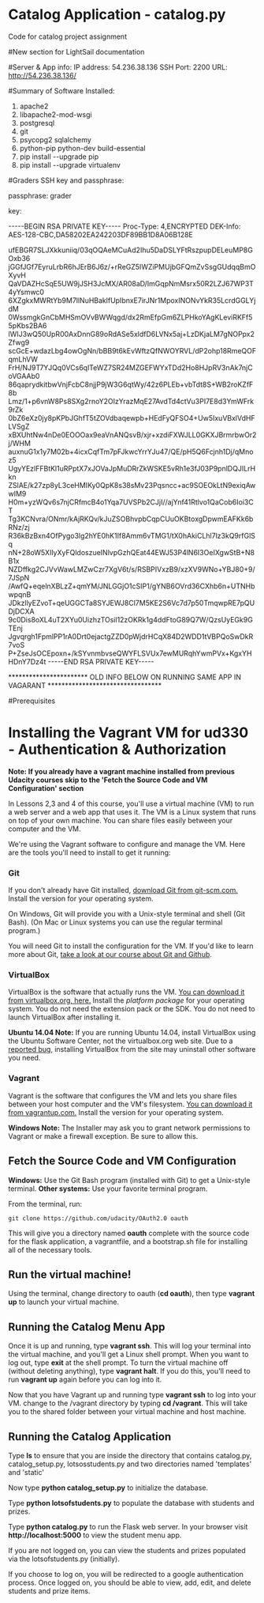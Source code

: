 # Catalog Application - catalog.py
Code for catalog project assignment

#New section for LightSail documentation

#Server & App info:
IP address: 54.236.38.136
SSH Port: 2200
URL: http://54.236.38.136/

#Summary of Software Installed:

1. apache2
2. libapache2-mod-wsgi
3. postgresql
4. git
5. psycopg2 sqlalchemy
6. python-pip python-dev build-essential
7. pip install --upgrade pip
8. pip install --upgrade virtualenv

#Graders SSH key and passphrase:

passphrase: grader

key:

-----BEGIN RSA PRIVATE KEY-----
Proc-Type: 4,ENCRYPTED
DEK-Info: AES-128-CBC,DA58202EA242203DF89BB1D8A06B128E

ufEBGR7SLJXkkuniiq/03qOQAeMCuAd2Ihu5DaDSLYFtRszpupDELeuMP8GOxb36
jGGfJGf7EyruLrbR6hJErB6J6z/+rReGZ5IWZiPMUjbGFQmZvSsgGUdqqBmOXyvH
QaVDAZHcSqE5UW9jJSH3JcMX/AR08aD/ImGqpNmMsrx50R2LZJ67WP3T4yYsmwc0
6XZgkxMWRtYb9M7llNuHBaklfUpIbnxE7irJNr1MpoxINONvYkR35LcrdGGLYjdM
0WssmgkGnCbMHSmOVvBWWqgd/dx2RmEfpGm6ZLPHkoYAgKLeviRKFf55pKbs2BA6
lWIJ3wQ50UpR00AxDnnG89oRdASe5xldfD6LVNx5aj+LzDKjaLM7gNOPpx2Zfwg9
scGcE+wdazLbg4owOgNn/bBB9t6kEvWftzQfNWOYRVL/dP2ohp18RmeQOFqmLhVW
FrH/NJ9T7YJQq0VCs6qlTeWZ7SR24MZGEFWYxTDd2Ho8HJpRV3nAk7njCoVGAAb0
86qaprydkitbwVnjFcbC8njjP9jW3G6qtWy/42z6PLEb+vbTdt8S+WB2roKZfF8b
Lmz/1+p6vnW8Ps8SXg2rnoY2OIzYrazMqE27AvdTd4ctVu3PI7E8d3YmWFrk9rZk
0bZ6eXz0jy8pKPbJGhfT5tZOVdbaqewpb+HEdFyQFSO4+Uw5IxuVBxlVdHFLVSgZ
xBXUhtNw4nDe0EOOOax9eaVnANQsvB/xjr+xzdiFXWJLL0GKXJBrmrbwOr2j/WHM
auxnuG1x1y7M02b+4icxCqfTm7pFJkwcYrrYJu47/QE/pH5Q6Fcjnh1Dj/qMnoz5
UgyYEzlFFBtKl1uRPptX7xJOVaJpMuDRrZkWSKE5vRh1e3fJ03P9pnlDQJILrHkn
ZSlAE/k27zp8yL3ceHMIKy0QpK8s38sMv23Pqsncc+ac9SOEOkLtN9exiqAwwIM9
H0m+yzWQv6s7njCRfmcB4o1Yqa7UVSPb2CJjI//ajYnf41Rtlvo1QaCob6Ioi3CT
Tg3KCNvra/ONmr/kAjRKQv/kJuZSOBhvpbCqpCUuOKBtoxgDpwmEAFKk6bRNz/zj
R36kBzBxn4OfPygo3lg2hYE0hK1If8Amm6vTMG1/tX0hAkiCLhl7lz3kQ9rfGlSq
nN+28oW5XIlyXyFQldoszueINlvpGzhQEat44EWJ53P4lN6I3OeIXgwStB+N8B1x
NZDffkg2CJVvWawLMZwCzr7XgV6t/s/RSBPIVxzB9/xzXV9WNo+YBJ80+9/7JSpN
/AwfQ+eqelnXBLzZ+qmYM/JNLGGjO1cSIP1/gYNB6OVrd36CXhb6n+UTNHbwpqnB
JDkzllyEZvoT+qeUGGCTa8SYJEWJ8Cl7M5KE2S6Vc7d7p50TmqwpRE7pQUDjDCXA
9c0Dis8oXL4uT2XYu0UizhzTOsil12zOKRk1g4ddFtoG89Q7W/QzsUyEGk9GTEnj
Jgvqrgh1FpmlPP1rA0Drt0ejactgZZD0pWjdrHCqX84D2WDD1tVBPQoSwDkR7voS
P+ZseJsOCEpoxn+/kSYvnmbvseQWYFLSVUx7ewMURqhYwmPVx+KgxYHHDnY7Dz4t
-----END RSA PRIVATE KEY-----






*********************** OLD INFO BELOW ON RUNNING SAME APP IN VAGARANT *********************************




#Prerequisites
# Installing the Vagrant VM for ud330 - Authentication & Authorization

**Note: If you already have a vagrant machine installed from previous Udacity courses skip to the 'Fetch the Source Code and VM Configuration' section**

In Lessons 2,3 and 4 of this course, you'll use a virtual machine (VM) to run a web server and a web app that uses it. The VM is a Linux system that runs on top of your own machine.  You can share files easily between your computer and the VM.

We're using the Vagrant software to configure and manage the VM. Here are the tools you'll need to install to get it running:

### Git

If you don't already have Git installed, [download Git from git-scm.com.](http://git-scm.com/downloads) Install the version for your operating system.

On Windows, Git will provide you with a Unix-style terminal and shell (Git Bash).
(On Mac or Linux systems you can use the regular terminal program.)

You will need Git to install the configuration for the VM. If you'd like to learn more about Git, [take a look at our course about Git and Github](http://www.udacity.com/course/ud775).

### VirtualBox

VirtualBox is the software that actually runs the VM. [You can download it from virtualbox.org, here.](https://www.virtualbox.org/wiki/Downloads)  Install the *platform package* for your operating system.  You do not need the extension pack or the SDK. You do not need to launch VirtualBox after installing it.

**Ubuntu 14.04 Note:** If you are running Ubuntu 14.04, install VirtualBox using the Ubuntu Software Center, not the virtualbox.org web site. Due to a [reported bug](http://ubuntuforums.org/showthread.php?t=2227131), installing VirtualBox from the site may uninstall other software you need.

### Vagrant

Vagrant is the software that configures the VM and lets you share files between your host computer and the VM's filesystem.  [You can download it from vagrantup.com.](https://www.vagrantup.com/downloads) Install the version for your operating system.

**Windows Note:** The Installer may ask you to grant network permissions to Vagrant or make a firewall exception. Be sure to allow this.

## Fetch the Source Code and VM Configuration

**Windows:** Use the Git Bash program (installed with Git) to get a Unix-style terminal.
**Other systems:** Use your favorite terminal program.

From the terminal, run:

    git clone https://github.com/udacity/OAuth2.0 oauth

This will give you a directory named **oauth** complete with the source code for the flask application, a vagrantfile, and a bootstrap.sh file for installing all of the necessary tools.

## Run the virtual machine!

Using the terminal, change directory to oauth (**cd oauth**), then type **vagrant up** to launch your virtual machine.


## Running the Catalog Menu App
Once it is up and running, type **vagrant ssh**. This will log your terminal into the virtual machine, and you'll get a Linux shell prompt. When you want to log out, type **exit** at the shell prompt.  To turn the virtual machine off (without deleting anything), type **vagrant halt**. If you do this, you'll need to run **vagrant up** again before you can log into it.


Now that you have Vagrant up and running type **vagrant ssh** to log into your VM.  change to the /vagrant directory by typing **cd /vagrant**. This will take you to the shared folder between your virtual machine and host machine.

## Running the Catalog Application

Type **ls** to ensure that you are inside the directory that contains catalog.py, catalog_setup.py, lotsosstudents.py and two directories named 'templates' and 'static'

Now type **python catalog_setup.py** to initialize the database.

Type **python lotsofstudents.py** to populate the database with students and prizes.

Type **python catalog.py** to run the Flask web server. In your browser visit **http://localhost:5000** to view the student menu app.

If you are not logged on, you can view the students and prizes populated via the lotsofstudents.py (initially).

If you choose to log on, you will be redirected to a google authentication process.  Once logged on, you should be able to view, add, edit, and delete students and prize items.
